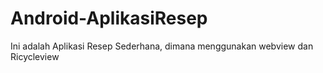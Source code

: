 # Android-AplikasiResep
Ini adalah Aplikasi Resep Sederhana, dimana menggunakan webview dan Ricycleview
